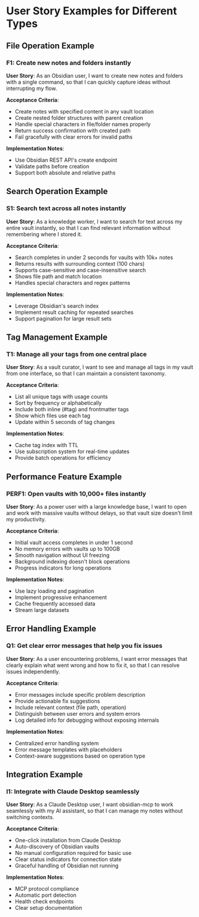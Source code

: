 # User Story Examples for Different Types

## File Operation Example

### F1: Create new notes and folders instantly
**User Story**: As an Obsidian user, I want to create new notes and folders with a single command, so that I can quickly capture ideas without interrupting my flow.

**Acceptance Criteria**:
- Create notes with specified content in any vault location
- Create nested folder structures with parent creation
- Handle special characters in file/folder names properly
- Return success confirmation with created path
- Fail gracefully with clear errors for invalid paths

**Implementation Notes**:
- Use Obsidian REST API's create endpoint
- Validate paths before creation
- Support both absolute and relative paths

## Search Operation Example

### S1: Search text across all notes instantly
**User Story**: As a knowledge worker, I want to search for text across my entire vault instantly, so that I can find relevant information without remembering where I stored it.

**Acceptance Criteria**:
- Search completes in under 2 seconds for vaults with 10k+ notes
- Returns results with surrounding context (100 chars)
- Supports case-sensitive and case-insensitive search
- Shows file path and match location
- Handles special characters and regex patterns

**Implementation Notes**:
- Leverage Obsidian's search index
- Implement result caching for repeated searches
- Support pagination for large result sets

## Tag Management Example

### T1: Manage all your tags from one central place
**User Story**: As a vault curator, I want to see and manage all tags in my vault from one interface, so that I can maintain a consistent taxonomy.

**Acceptance Criteria**:
- List all unique tags with usage counts
- Sort by frequency or alphabetically
- Include both inline (#tag) and frontmatter tags
- Show which files use each tag
- Update within 5 seconds of tag changes

**Implementation Notes**:
- Cache tag index with TTL
- Use subscription system for real-time updates
- Provide batch operations for efficiency

## Performance Feature Example

### PERF1: Open vaults with 10,000+ files instantly
**User Story**: As a power user with a large knowledge base, I want to open and work with massive vaults without delays, so that vault size doesn't limit my productivity.

**Acceptance Criteria**:
- Initial vault access completes in under 1 second
- No memory errors with vaults up to 100GB
- Smooth navigation without UI freezing
- Background indexing doesn't block operations
- Progress indicators for long operations

**Implementation Notes**:
- Use lazy loading and pagination
- Implement progressive enhancement
- Cache frequently accessed data
- Stream large datasets

## Error Handling Example

### Q1: Get clear error messages that help you fix issues
**User Story**: As a user encountering problems, I want error messages that clearly explain what went wrong and how to fix it, so that I can resolve issues independently.

**Acceptance Criteria**:
- Error messages include specific problem description
- Provide actionable fix suggestions
- Include relevant context (file path, operation)
- Distinguish between user errors and system errors
- Log detailed info for debugging without exposing internals

**Implementation Notes**:
- Centralized error handling system
- Error message templates with placeholders
- Context-aware suggestions based on operation type

## Integration Example

### I1: Integrate with Claude Desktop seamlessly
**User Story**: As a Claude Desktop user, I want obsidian-mcp to work seamlessly with my AI assistant, so that I can manage my notes without switching contexts.

**Acceptance Criteria**:
- One-click installation from Claude Desktop
- Auto-discovery of Obsidian vaults
- No manual configuration required for basic use
- Clear status indicators for connection state
- Graceful handling of Obsidian not running

**Implementation Notes**:
- MCP protocol compliance
- Automatic port detection
- Health check endpoints
- Clear setup documentation